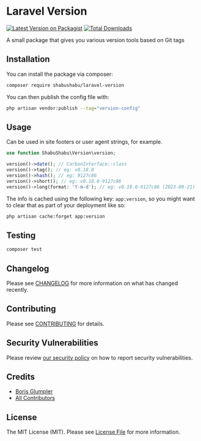 # Laravel Version

[![Latest Version on Packagist](https://img.shields.io/packagist/v/shabushabu/laravel-version.svg?style=flat-square)](https://packagist.org/packages/shabushabu/laravel-version)
[![Total Downloads](https://img.shields.io/packagist/dt/shabushabu/laravel-version.svg?style=flat-square)](https://packagist.org/packages/shabushabu/laravel-version)

A small package that gives you various version tools based on Git tags

## Installation

You can install the package via composer:

```bash
composer require shabushabu/laravel-version
```

You can then publish the config file with:

```bash
php artisan vendor:publish --tag="version-config"
```

## Usage

Can be used in site footers or user agent strings, for example.

```php
use function ShabuShabu\Version\version;

version()->date(); // CarbonInterface::class
version()->tag(); // eg: v0.18.0
version()->hash(); // eg: 9127c86
version()->short(); // eg: v0.18.0-9127c86
version()->long(format: 'Y-m-d'); // eg: v0.18.0-9127c86 (2023-09-21)
```

The info is cached using the following key: `app:version`, so you might want to clear that as part of your deployment like so:

```bash
php artisan cache:forget app:version
```

## Testing

```bash
composer test
```

## Changelog

Please see [CHANGELOG](CHANGELOG.md) for more information on what has changed recently.

## Contributing

Please see [CONTRIBUTING](CONTRIBUTING.md) for details.

## Security Vulnerabilities

Please review [our security policy](../../security/policy) on how to report security vulnerabilities.

## Credits

- [Boris Glumpler](https://github.com/boris-glumpler)
- [All Contributors](../../contributors)

## License

The MIT License (MIT). Please see [License File](LICENSE.md) for more information.
